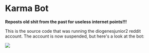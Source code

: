 # Karma Bot
**Reposts old shit from the past for useless internet points!!!**

This is the source code that was running the diogenesjunior2 reddit account. The account is now suspended, but here's a look at the bot:

![](https://i.imgur.com/DDYQh15.png)
